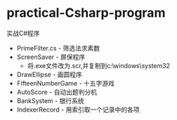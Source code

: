 practical-Csharp-program
========================

实战C#程序

* PrimeFilter.cs - 筛选法求素数
* ScreenSaver - 屏保程序
    * 将.exe文件改为.scr,并复制到c:\windows\system32
* DrawEllipse - 画圆程序
* FifteenNumberGame - 十五字游戏
* AutoScore - 自动出题判分机
* BankSystem - 银行系统
* IndexerRecord - 用索引取一个记录中的各项

